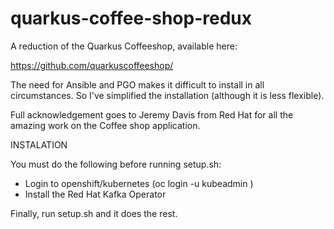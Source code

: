 # quarkus-coffee-shop-redux

A reduction of the Quarkus Coffeeshop, available here:

https://github.com/quarkuscoffeeshop/

The need for Ansible and PGO makes it difficult to install in all circumstances.  So I've simplified the installation (although it is less flexible).

Full acknowledgement goes to Jeremy Davis from Red Hat for all the amazing work on the Coffee shop application.

INSTALATION

You must do the following before running setup.sh:

* Login to openshift/kubernetes  (oc login -u kubeadmin <url>)
* Install the Red Hat Kafka Operator

Finally, run setup.sh and it does the rest.
